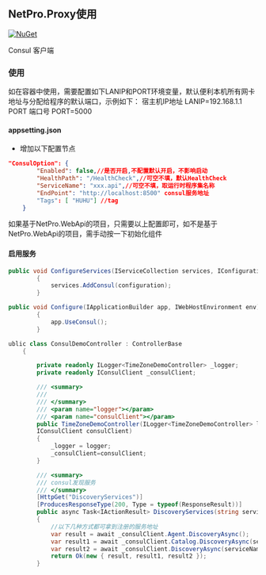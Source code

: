 
## NetPro.Proxy使用
 [![NuGet](https://img.shields.io/nuget/v/NetPro.ConsulClient.svg)](https://nuget.org/packages/NetPro.ConsulClient)

Consul 客户端

### 使用

如在容器中使用，需要配置如下LANIP和PORT环境变量，默认便利本机所有网卡地址与分配给程序的默认端口，示例如下：
宿主机IP地址   LANIP=192.168.1.1
PORT 端口号 PORT=5000

#### appsetting.json 

- 增加以下配置节点
```json
"ConsulOption": {
        "Enabled": false,//是否开启,不配置默认开启，不影响启动
		"HealthPath": "/HealthCheck",//可空不填，默认HealthCheck
		"ServiceName": "xxx.api",//可空不填，取运行时程序集名称
		"EndPoint": "http://localhost:8500" consul服务地址
        "Tags": [ "HUHU"] //tag
	}
```
如果基于NetPro.WebApi的项目，只需要以上配置即可，如不是基于NetPro.WebApi的项目，需手动按一下初始化组件
#### 启用服务
``` csharp
public void ConfigureServices(IServiceCollection services, IConfiguration configuration = null)
        {
            services.AddConsul(configuration);
        }

public void Configure(IApplicationBuilder app, IWebHostEnvironment env)
        {
            app.UseConsul();
        }
```

```csharp
ublic class ConsulDemoController : ControllerBase
    {

        private readonly ILogger<TimeZoneDemoController> _logger;
        private readonly IConsulClient _consulClient;

        /// <summary>
        /// 
        /// </summary>
        /// <param name="logger"></param>
        /// <param name="consulClient"></param>
        public TimeZoneDemoController(ILogger<TimeZoneDemoController> logger,
        IConsulClient consulClient)
        {
            _logger = logger;
            _consulClient=consulClient;
        }

        /// <summary>
        /// consul发现服务
        /// </summary>
        [HttpGet("DiscoveryServices")]
        [ProducesResponseType(200, Type = typeof(ResponseResult))]
        public async Task<IActionResult> DiscoveryServices(string serviceName = "XXX.API")
        {
            //以下几种方式都可拿到注册的服务地址
            var result = await _consulClient.Agent.DiscoveryAsync();
            var result1 = await _consulClient.Catalog.DiscoveryAsync(serviceName);
            var result2 = await _consulClient.DiscoveryAsync(serviceName);
            return Ok(new { result, result1, result2 });
        }
```
